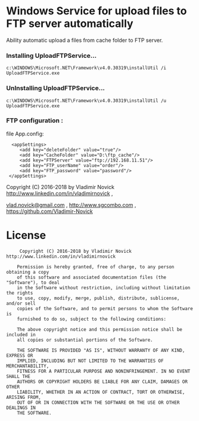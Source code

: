 # Windows Service for upload files to FTP server automatically

Ability automatic upload a files from cache folder to FTP server.

### Installing UploadFTPService...

	c:\WINDOWS\Microsoft.NET\Framework\v4.0.30319\installUtil /i UploadFTPService.exe
	
### UnInstalling UploadFTPService...

	c:\WINDOWS\Microsoft.NET\Framework\v4.0.30319\installUtil /u UploadFTPService.exe	
	
### FTP configuration :

 file App.config:	

      <appSettings>
         <add key="deleteFolder" value="true"/>    
         <add key="CacheFolder" value="D:\ftp_cache"/>        
         <add key="FTPServer" value="ftp://192.168.11.51"/>  
         <add key="FTP_userName" value="order"/>
         <add key="FTP_password" value="password"/>
     </appSettings>


Copyright (C) 2016-2018 by Vladimir Novick http://www.linkedin.com/in/vladimirnovick , 

vlad.novick@gmail.com , http://www.sgcombo.com , https://github.com/Vladimir-Novick
		 
# License
		 
		 Copyright (C) 2016-2018 by Vladimir Novick http://www.linkedin.com/in/vladimirnovick

		Permission is hereby granted, free of charge, to any person obtaining a copy
		of this software and associated documentation files (the "Software"), to deal
		in the Software without restriction, including without limitation the rights
		to use, copy, modify, merge, publish, distribute, sublicense, and/or sell
		copies of the Software, and to permit persons to whom the Software is
		furnished to do so, subject to the following conditions:

		The above copyright notice and this permission notice shall be included in
		all copies or substantial portions of the Software.

		THE SOFTWARE IS PROVIDED "AS IS", WITHOUT WARRANTY OF ANY KIND, EXPRESS OR
		IMPLIED, INCLUDING BUT NOT LIMITED TO THE WARRANTIES OF MERCHANTABILITY,
		FITNESS FOR A PARTICULAR PURPOSE AND NONINFRINGEMENT. IN NO EVENT SHALL THE
		AUTHORS OR COPYRIGHT HOLDERS BE LIABLE FOR ANY CLAIM, DAMAGES OR OTHER
		LIABILITY, WHETHER IN AN ACTION OF CONTRACT, TORT OR OTHERWISE, ARISING FROM,
		OUT OF OR IN CONNECTION WITH THE SOFTWARE OR THE USE OR OTHER DEALINGS IN
		THE SOFTWARE. 

